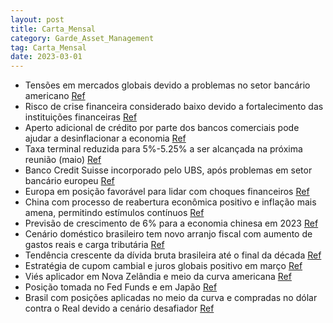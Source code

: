 ```yaml
---
layout: post
title: Carta_Mensal
category: Garde_Asset_Management
tag: Carta_Mensal
date: 2023-03-01
---
```


- Tensões em mercados globais devido a problemas no setor bancário americano
<a href="#" onclick="search_on_pdf('problemas no setor bancário americano e trazendo preocupações com relação a uma possível crisefinan')">Ref</a>
- Risco de crise financeira considerado baixo devido a fortalecimento das instituições financeiras
<a href="#" onclick="search_on_pdf('vulneráveis, ligando o sinal de alerta para um possível risco sistêmico no país.À luz de hoje, acre')">Ref</a>
- Aperto adicional de crédito por parte dos bancos comerciais pode ajudar a desinflacionar a economia
<a href="#" onclick="search_on_pdf('comerciais, o que, de certa forma, fará parte do trabalho do Fed em desinflacionar a economia. Adep')">Ref</a>
- Taxa terminal reduzida para 5%-5.25% a ser alcançada na próxima reunião (maio)
<a href="#" onclick="search_on_pdf('algo entre 1 e 3 altas de 0.25pp de juros, de modo que reduzimos nossa visão para a taxa terminalpa')">Ref</a>
- Banco Credit Suisse incorporado pelo UBS, após problemas em setor bancário europeu
<a href="#" onclick="search_on_pdf('grande “vítima” da breve crise de confiança foi o Credit Suisse, banco que apresentava problemas há')">Ref</a>
- Europa em posição favorável para lidar com choques financeiros
<a href="#" onclick="search_on_pdf('banco central suíço. Em termos comparativos à última crise financeira na região, os bancos europeus')">Ref</a>
- China com processo de reabertura econômica positivo e inflação mais amena, permitindo estímulos contínuos
<a href="#" onclick="search_on_pdf('De certa forma insulada dessa turbulência, a China segue em frente com seu processo de reaberturaec')">Ref</a>
- Previsão de crescimento de 6% para a economia chinesa em 2023
<a href="#" onclick="search_on_pdf('econômica interna mais do que compensando os impactos adversos da desaceleração global sobre abalan')">Ref</a>
- Cenário doméstico brasileiro tem novo arranjo fiscal com aumento de gastos reais e carga tributária
<a href="#" onclick="search_on_pdf('Cenário DomésticoTemos argumentado que as sinalizações do novo governo indicavam um novo arranjo fi')">Ref</a>
- Tendência crescente da dívida bruta brasileira até o final da década
<a href="#" onclick="search_on_pdf('crescente para a dívida bruta até o final da década (Gráfico 4).O novo arranjo macroeconômico desse')">Ref</a>
- Estratégia de cupom cambial e juros globais positivo em março
<a href="#" onclick="search_on_pdf('econômica interna mais do que compensando os impactos adversos da desaceleração global sobre abalan')">Ref</a>
- Viés aplicador em Nova Zelândia e meio da curva americana
<a href="#" onclick="search_on_pdf('posição vendida em S&P, enquanto o book de moedas foi prejudicado por nossa posiçãocomprada em USDB')">Ref</a>
- Posição tomada no Fed Funds e em Japão
<a href="#" onclick="search_on_pdf('americana. Também temos uma posição tomada no Fed Funds curtíssimo, apostandoque o processo de flex')">Ref</a>
- Brasil com posições aplicadas no meio da curva e compradas no dólar contra o Real devido a cenário desafiador
<a href="#" onclick="search_on_pdf('viés vendido no dólar contra outras moedas.No Brasil, estamos com posições aplicadas no meio da cur')">Ref</a>
